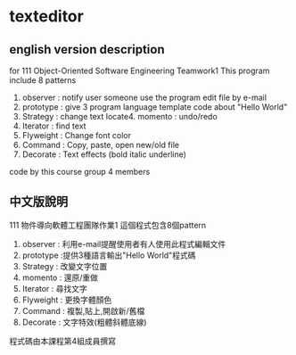 # texteditor
## english version description
for 111 Object-Oriented Software Engineering Teamwork1
This program include 8 patterns 
1. observer : notify user someone use the program edit file by e-mail
2. prototype : give 3 program language template code about "Hello World"
3. Strategy : change text locate4. momento : undo/redo
5. Iterator : find text
6. Flyweight : Change font color
7. Command : Copy, paste, open new/old file
8. Decorate : Text effects (bold italic underline)

code by this course group 4 members
## 中文版說明
111 	物件導向軟體工程團隊作業1
這個程式包含8個pattern
1. observer : 利用e-mail提醒使用者有人使用此程式編輯文件
2. prototype :提供3種語言輸出"Hello World"程式碼 
3. Strategy : 改變文字位置
4. momento : 還原/重做
5. Iterator : 尋找文字
6. Flyweight : 更換字體顏色
7. Command : 複製,貼上,開啟新/舊檔
8. Decorate : 文字特效(粗體斜體底線)

程式碼由本課程第4組成員撰寫
